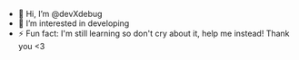 - 👋 Hi, I’m @devXdebug
- 👀 I’m interested in developing
- ⚡ Fun fact: I'm still learning so don't cry about it, help me instead! Thank you <3

<!---
devXdebug/devXdebug is a ✨ special ✨ repository because its `README.md` (this file) appears on your GitHub profile.
You can click the Preview link to take a look at your changes.
--->
